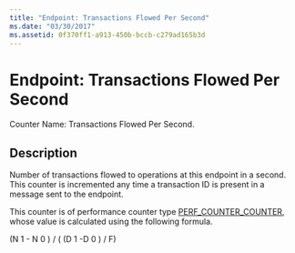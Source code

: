 ```yaml
---
title: "Endpoint: Transactions Flowed Per Second"
ms.date: "03/30/2017"
ms.assetid: 0f370ff1-a913-450b-bccb-c279ad165b3d
---
```

# Endpoint: Transactions Flowed Per Second
Counter Name: Transactions Flowed Per Second.  
  
## Description  
 Number of transactions flowed to operations at this endpoint in a second. This counter is incremented any time a transaction ID is present in a message sent to the endpoint.  
  
 This counter is of performance counter type [PERF_COUNTER_COUNTER](https://go.microsoft.com/fwlink/?LinkID=94649), whose value is calculated using the following formula.  
  
 (N 1 - N 0 ) / ( (D 1 -D 0 ) / F)
